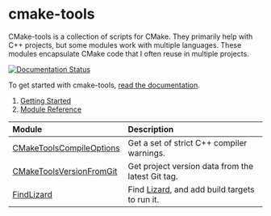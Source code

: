 # cmake-tools

CMake-tools is a collection of scripts for CMake.
They primarily help with C++ projects, but some modules work with multiple languages.
These modules encapsulate CMake code that I often reuse in multiple projects.

[![Documentation Status](https://readthedocs.org/projects/cmake-tools/badge/?version=latest)](https://cmake-tools.readthedocs.io/en/latest/?badge=latest)

To get started with cmake-tools, [read the documentation](https://cmake-tools.readthedocs.io/en/latest/).

1. [Getting Started](https://cmake-tools.readthedocs.io/en/latest/getting_started.html)
1. [Module Reference](https://cmake-tools.readthedocs.io/en/latest/index.html#module-reference)

| Module | Description |
|:---|:---|
| [CMakeToolsCompileOptions](https://cmake-tools.readthedocs.io/en/latest/cmake_tools_compile_options.html) | Get a set of strict C++ compiler warnings. |
| [CMakeToolsVersionFromGit](https://cmake-tools.readthedocs.io/en/latest/cmake_tools_version_from_git.html) | Get project version data from the latest Git tag. |
| [FindLizard](https://cmake-tools.readthedocs.io/en/latest/find_lizard.html) | Find [Lizard](https://github.com/terryyin/lizard/), and add build targets to run it. |
